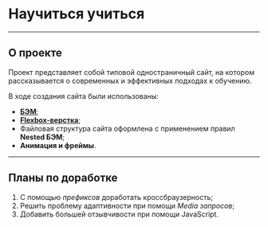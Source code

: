 # Научиться учиться
------

## О проекте 

Проект представляет собой типовой одностраничный сайт, на котором рассказывается 
о современных и эффективных подходах к обучению. 

В ходе создания сайта были использованы:

* [**БЭМ**](https://ru.bem.info/);
* [**Flexbox-верстка**](https://habr.com/ru/post/467049/);
* Файловая структура сайта оформлена с применением правил **Nested БЭМ**;
* **Анимация и фреймы**.
------

## Планы по доработке

1. С помощью *префиксов* доработать кроссбраузерность;
2. Решить проблему адаптивности при помощи *Media запросов*; 
3. Добавить большей отзывчивости при помощи JavaScript.

